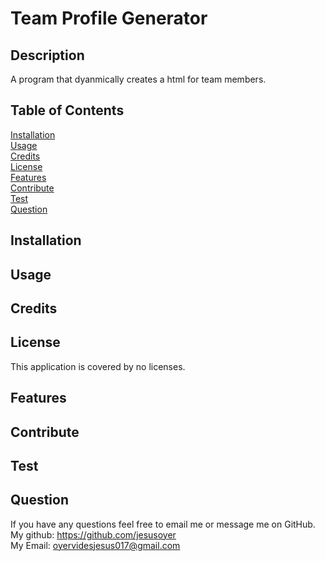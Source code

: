 # Team Profile Generator
## Description
A program that dyanmically creates a html for team members.

## Table of Contents
[Installation](#installation)<br>
[Usage](#usage)<br>
[Credits](#credits)<br>
[License](#license)<br>
[Features](#features)<br>
[Contribute](#contribute)<br>
[Test](#test)<br>
[Question](#question)<br>

## Installation

## Usage


## Credits



## License
This application is covered by no licenses.

## Features


## Contribute


## Test


## Question
If you have any questions feel free to email me or message me on GitHub.<br>
My github: https://github.com/jesusoyer<br>
My Email: oyervidesjesus017@gmail.com







